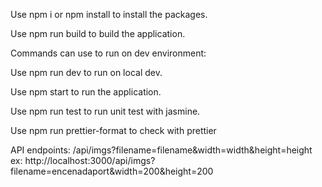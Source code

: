 Use npm i or npm install to install the packages.

Use npm run build to build the application.

Commands can use to run on dev environment:

Use npm run dev to run on local dev.

Use npm start to run the application.

Use npm run test to run unit test with jasmine.

Use npm run prettier-format to check with prettier

API endpoints: /api/imgs?filename=filename&width=width&height=height
ex: http://localhost:3000/api/imgs?filename=encenadaport&width=200&height=200
